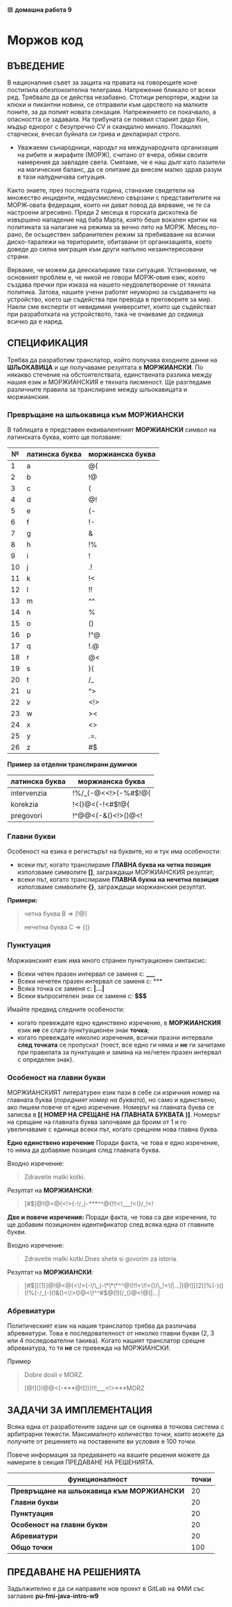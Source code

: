 🟦 **домашна работа 9**
# Моржов код

## ВЪВЕДЕНИЕ

В националния съвет за защита на правата на говорещите коне постипила обезпокоителна телеграма. Напрежение бликало от всеки ред. Трябвало да се действа незабавно. Стотици репортери, жадни за клюки и пикантни новини, се отправили към царството на малките поните, за да попият новата сензация. Напрежението се покачвало, а опасността се задавала. На трибуната се появил старият дядо Кон, мъдър еднорог с безупречно CV и скандално минало. Покашлял старчески, вчесал буйната си грива и декларирал строго.

- Уважаеми сънародници, народът на международната организация на рибите и жирафите (МОРЖ), считано от вчера, обяви своите намерения да завладее света. Смятаме, че е наш дълг като пазители на магическия баланс, да се опитаме да внесем малко здрав разум в тази налудничава ситуация. 

Както знаете, през последната година, станахме свидетели на множество инциденти, недвусмислено свързани с представителите на МОРЖ-овата федерация, които ни дават повод да вярваме, че те са настроени агресивно.
Преди 2 месеца в горската дискотека бе извършено нападение над баба Марта, която беше вокален критик на политиката за налагане на режима за вечно лято на МОРЖ.
Месец по-рано, бе осъществен забранителен режим за пребиваване на всички диско-таралежи на териториите, обитавани от организацията, което доведе до силна миграция към други напълно незаинтересовани страни. 

Вярваме, че можем да деескалираме тази ситуация. Установихме, че основният проблем е, че никой не говори МОРЖ-овия език, което създава пречки при изказа на нашето неудовлетворение от тяхната политика. Затова, нашите учени работят неуморно за създаването на устройство, което ще съдейства при превода в преговорите за мир. Наели сме експерти от невидимия университет, които ще съдействат при разработката на устройството, така че очакваме до седмица всичко да е наред. 

## СПЕЦИФИКАЦИЯ

Трябва да разработим транслатор, който получава входните данни на **ШЛьОКАВИЦА** и ще получаваме резултата в **МОРЖИАНСКИ**. По някакво стечение на обстоятелствата, единствената разлика между нашия език и МОРЖИАНСКИЯ е тяхната писменост. Ще разгледаме различните правила за транслиране между шльокавицата и моржианския.

### Превръщане на шльокавица към МОРЖИАНСКИ

В таблицата е представен еквивалентният **МОРЖИАНСКИ** символ на латинската буква, която ще ползваме:

 №  | латинска буква | моржианска буква |
----|----------------|------------------|
1   | a              | @(               |
2   | b              | !@               |
3   | c              | (                |
4   | d              | @!               |
5   | e              | (-               |
6   | f              | !-               |
7   | g              | &                |
8   | h              | !%               |
9   | i              | !                |
10  | j              | .!               |
11  | k              | !<               |
12  | l              | !!               |
13  | m              | ^^               |
14  | n              | %                |
15  | o              | ()               |
16  | p              | !^@              |
17  | q              | !.@              |
18  | r              | @<               |
19  | s              | )(               |
20  | t              | /_               |
21  | u              | ^>               |
22  | v              | <!>              |
23  | w              | ><               |
24  | x              | <>               |
25  | y              | .=.              |
26  | z              | #$               |

**Пример за отделни транслирани думички**

| латинска буква | моржианска буква     |
|----------------|----------------------|
| intervenzia    | !%/_(-@<<!>(-%#$!@(  |
| korekzia       | !<()@<(-!<#$!@(      |
| pregovori      | !^@@<(-&()<!>()@<!   |


### Главни букви

Особеност на езика е регистърът на буквите, но и тук има особености:
- всеки път, когато транслираме **ГЛАВНА буква на четна позиция** използваме символите **[]**, заграждащи МОРЖИАНСКИЯ резултат;
- всеки път, когато транслираме **ГЛАВНА букна на нечетна позиция** използваме символите **{}**, заграждащи моржианския резултат.

**Примери:**
> четна буква B =>  [!@]
> 
> нечетна буква C =>  {(}

### Пунктуация

Моржианският език има много странен пунктуационен синтаксис:
- Всеки четен празен интервал се заменя с: **___**
- Всеки нечетен празен интервал се заменя с: ***
- Всяка точка се заменя с: **|...|**
- Всеки въпросителен знак се заменя с: **$$$**

Имайте предвид следните особености:
- когато превеждате едно единствено изречение, в **МОРЖИАНСКИЯ** език **не** се слага пунктуационен знак **точка**;
- когато превеждате няколко изречения, всички празни интервали **след точката** се пропускат (тоест, все едно ги няма и **не** ги зачитаме при правилата за пунктуация и замяна на не/четен празен интервал с определен знак).

### Особеност на главни букви

МОРЖИАНСКИЯТ литературен език пази в себе си изричния номер на главната буква (_поредният номер на буквата_), но само и единствено, ако пишем повече от едно изречение. Номерът на главната буква се записва в **[(** **НОМЕР НА СРЕЩАНЕ НА ГЛАВНАТА БУКВАТА** **)]**. Номерът на срещане на главната буква започваме да броим от 1 и го увеличаваме с единица всеки път, когато срещнем нова главна буква.

**Едно единствено изречение**
Поради факта, че това е едно изречение, то няма да добавяме позиция след главната буква.

Входно изречение:
> Zdraveite malki kotki.

Резултат на **МОРЖИАНСКИ**:
> [#$]@!@<@(<\!>(-!/\_(-\*\*\*^^@(!!!<!\_\_\_!<()/\_\!<!


**Две и повече изречения:**
Поради факта, че това са две изречения, то ще добавим позиционен идентификатор след всяка една от главните букви.

Входно изречение:
> Zdraveite malki kotki.Dnes shete si govorim za istoria.

Резултат на **МОРЖИАНСКИ**:
> [#$][(1)]@!@<@(<\!>(-!/\_(-\*\*\*^^@(!!!<\!!<()/\_!<\!|...|[@!][(2)]%(-)()(!%(-/_(-)(!&()<\!>()@<\!^^#$@(!)(/\_()@<\!@(|...|

### Абревиатури

Политическият език на нашия транслатор трябва да различава абревиатури. Това е последователност от няколко главни букви (2, 3 или 4 последователни такива). Когато нашият транслатор срещне абревиатура, то тя **не** се превежда на МОРЖИАНСКИ.

Пример
> Dobre dosli v MORZ.
> 
> \[@!\]()!@@<(-\*\*\*@!())(!!!\_\_\_<!>\*\*\*MORZ

## ЗАДАЧИ ЗА ИМПЛЕМЕНТАЦИЯ

Всяка една от разработените задачи ще се оценява в точкова система с арбитрарни тежести. Максималното количество точки, които можете да получите от решението на поставените ви условия е 100 точки.

Повече информация за предаването на вашите решения можете да намерите в секция ПРЕДАВАНЕ НА РЕШЕНИЯТА.

| функционалност                                 | точки   |
|---                                             |---      |
| **Превръщане на шльокавица към МОРЖИАНСКИ**    | 20      |
| **Главни букви**                               | 20      |
| **Пунктуация**                                 | 20      |
| **Особеност на главни букви**                  | 20      |
| **Абревиатури**                                | 20      |
| **Общо точки**                                 | 100     |

## ПРЕДАВАНЕ НА РЕШЕНИЯТА

Задължително е да си направите нов проект в GitLab на ФМИ със заглавие **pu-fmi-java-intro-w9**
